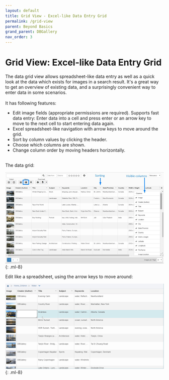 ```yaml
---
layout: default
title: Grid View - Excel-like Data Entry Grid
permalink: /grid-view
parent: Beyond Basics
grand_parent: DBGallery
nav_order: 3
---
```


# Grid View: Excel-like Data Entry Grid

<p>
The data grid view allows spreadsheet-like data entry as well as a quick look at the data which exists for images in a search result.
It's a great way to get an overview of existing data, and a surprisingly convenient way to enter data in some scenarios.
<br />
<br />
It has following features:
<br />
<ul>
    <li>Edit image fields (appropriate permissions are required).  Supports fast data entry: Enter data into a cell and press enter or an arrow key to move to the next cell to start entering data again.</li>
    <li>Excel spreadsheet-like navigation with arrow keys to move around the grid.</li>
    <li>Sort by column values by clicking the header.</li>
    <li>Choose which columns are shown.</li>
    <li>Change column order by moving headers horizontally.</li>
</ul>
</p>
<br />
The data grid:
<br />

![Grid View](/assets/DataGrid.png){: .ml-8}

Edit like a spreadsheet, using the arrow keys to move around:

![Grid View](/assets/GridViewEdit.gif){: .ml-8}
